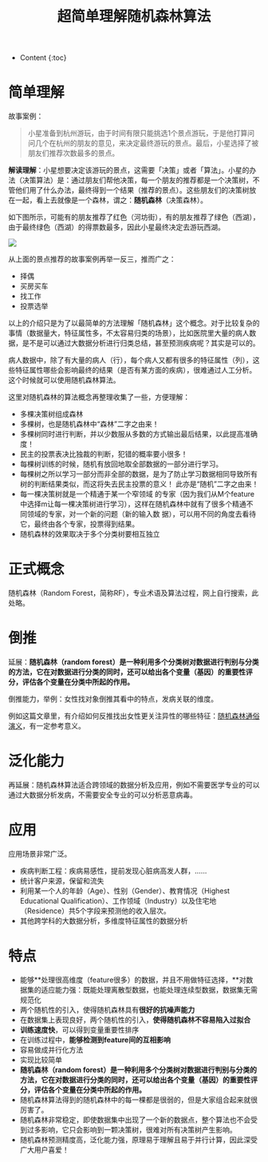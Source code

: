 ﻿---
layout:		post
category:	"program"
title:		"超简单理解随机森林算法"
tags:		[]
---
- Content
{:toc}


# 简单理解

故事案例：

> 小星准备到杭州游玩，由于时间有限只能挑选1个景点游玩，于是他打算问问几个在杭州的朋友的意见，来决定最终游玩的景点。最后，小星选择了被朋友们推荐次数最多的景点。
>



**解读理解**：小星想要决定该游玩的景点，这需要「决策」或者「算法」。小星的办法（决策算法）是：通过朋友们帮他决策，每一个朋友的推荐都是一个决策树，不管他们用了什么办法，最终得到一个结果（推荐的景点）。这些朋友们的决策树放在一起，看上去就像是一个森林，谓之：**随机森林**（决策森林）。



如下图所示，可能有的朋友推荐了红色（河坊街），有的朋友推荐了绿色（西湖），由于最终绿色（西湖）的得票数最多，因此小星最终决定去游玩西湖。

![](http://image.bubuko.com/info/201901/20190106114226783954.png)



从上面的景点推荐的故事案例再举一反三，推而广之：

- 择偶
- 买房买车
- 找工作
- 投票选举



以上的介绍只是为了以最简单的方法理解「随机森林」这个概念。对于比较复杂的事情（数据量大，特征属性多，不太容易归类的场景），比如医院里大量的病人数据，是不是可以通过大数据分析进行归类总结，甚至预测疾病呢？其实是可以的。

病人数据中，除了有大量的病人（行），每个病人又都有很多的特征属性（列），这些特征属性哪些会影响最终的结果（是否有某方面的疾病），很难通过人工分析。这个时候就可以使用随机森林算法。



这里对随机森林的算法概念再整理收集了一些，方便理解：

- 多棵决策树组成森林
- 多棵树，也是随机森林中“森林”二字之由来！
- 多棵树同时进行判断，并以少数服从多数的方式输出最后结果，以此提高准确度！
- 民主的投票表决比独裁的判断，犯错的概率要小很多！
- 每棵树训练的时候，随机有放回地取全部数据的一部分进行学习。
- 每棵树之所以学习一部分而非全部的数据，是为了防止学习数据相同导致所有树的判断结果类似，而这将失去民主投票的意义！ 此亦是“随机”二字之由来！
- 每一棵决策树就是一个精通于某一个窄领域 的专家（因为我们从M个feature中选择m让每一棵决策树进行学习），这样在随机森林中就有了很多个精通不同领域的专家，对一个新的问题（新的输入数 据），可以用不同的角度去看待它，最终由各个专家，投票得到结果。
- 随机森林的效果取决于多个分类树要相互独立





# 正式概念

随机森林（Random Forest，简称RF），专业术语及算法过程，网上自行搜索，此处略。





# 倒推

延展：**随机森林（random forest）是一种利用多个分类树对数据进行判别与分类的方法，它在对数据进行分类的同时，还可以给出各个变量（基因）的重要性评分，评估各个变量在分类中所起的作用。**



倒推能力，举例：女性找对象倒推其看中的特点，发病关联的维度。

例如这篇文章里，有介绍如何反推找出女性更关注异性的哪些特征：[随机森林通俗演义](https://mp.weixin.qq.com/s/2tzu0JMSMnrcAMHET2xv9g)，有一定参考意义。



# 泛化能力

再延展：随机森林算法适合跨领域的数据分析及应用，例如不需要医学专业的可以通过大数据分析发病，不需要安全专业的可以分析恶意病毒。





# 应用

应用场景非常广泛。

- 疾病判断工程：疾病易感性，提前发现心脏病高发人群，……
- 统计客户来源，保留和流失
- 利用某一个人的年龄（Age）、性别（Gender）、教育情况（Highest Educational Qualification）、工作领域（Industry）以及住宅地（Residence）共5个字段来预测他的收入层次。
- 其他跨学科的大数据分析，多维度特征属性的数据分析





# 特点

- 能够**处理很高维度（feature很多）的数据，并且不用做特征选择，**对数据集的适应能力强：既能处理离散型数据，也能处理连续型数据，数据集无需规范化
- 两个随机性的引入，使得随机森林具有**很好的抗噪声能力**
- 在数据集上表现良好，两个随机性的引入，**使得随机森林不容易陷入过拟合**
- **训练速度快**，可以得到变量重要性排序
- 在训练过程中，**能够检测到feature间的互相影响**
- 容易做成并行化方法
- 实现比较简单
- **随机森林（random forest）是一种利用多个分类树对数据进行判别与分类的方法，它在对数据进行分类的同时，还可以给出各个变量（基因）的重要性评分，评估各个变量在分类中所起的作用。**
- 随机森林算法得到的随机森林中的每一棵都是很弱的，但是大家组合起来就很厉害了。
- 随机森林非常稳定，即使数据集中出现了一个新的数据点，整个算法也不会受到过多影响，它只会影响到一颗决策树，很难对所有决策树产生影响。
- 随机森林预测精度高，泛化能力强，原理易于理解且易于并行计算，因此深受广大用户喜爱！